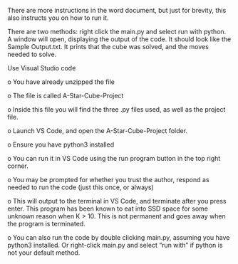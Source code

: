 There are more instructions in the word document, but just for brevity, this also instructs you on how to run it.

There are two methods:
right click the main.py and select run with python.
	A window will open, displaying the output of the code. It should look like the Sample Output.txt.
	It prints that the cube was solved, and the moves needed to solve.

Use Visual Studio code

o	You have already unzipped the file

o	The file is called A-Star-Cube-Project

o	Inside this file you will find the three .py files used, as well as the project file.

o	Launch VS Code, and open the A-Star-Cube-Project folder.

o	Ensure you have python3 installed

o	You can run it in VS Code using the run program button in the top right corner.

o	You may be prompted for whether you trust the author, respond as needed to run the code (just this once, or 			always)

o	This will output to the terminal in VS Code, and terminate after you press enter. This program has been known to 		eat into SSD space for some unknown reason when K > 10. This is not permanent and goes away when the program is 		terminated. 

o	You can also run the code by double clicking main.py, assuming you have python3 installed. Or right-click main.py 	and select “run with” if python is not your default method.
